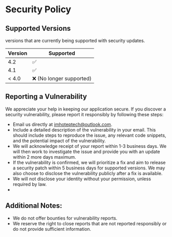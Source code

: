 # Security Policy

## Supported Versions

versions that are currently being supported with security updates.

| Version | Supported          |
| ------- | ------------------ |
| 4.2   | :white_check_mark: |
| 4.1   | :white_check_mark: |
| < 4.0   | :x:   (No longer supported)|

## Reporting a Vulnerability
We appreciate your help in keeping our application secure. If you discover a security vulnerability, please report it responsibly by following these steps:

- Email us directly at imhoteptech@outlook.com.
- Include a detailed description of the vulnerability in your email. This should include steps to reproduce the issue, any relevant code snippets, and the potential impact of the vulnerability.
- We will acknowledge receipt of your report within 1-3 business days. We will then work to investigate the issue and provide you with an update within 2 more days maximum.
- If the vulnerability is confirmed, we will prioritize a fix and aim to release a security patch within 5 business days for supported versions.  We may also choose to disclose the vulnerability publicly after a fix is available.
- We will not disclose your identity without your permission, unless required by law.
- 
## Additional Notes:

- We do not offer bounties for vulnerability reports.
- We reserve the right to close reports that are not reported responsibly or do not provide sufficient information.
